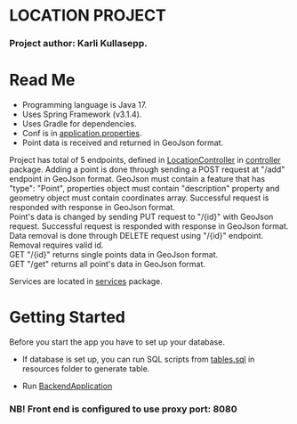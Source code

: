 # LOCATION PROJECT

### Project author: Karli Kullasepp.

# Read Me

* Programming language is Java 17.
* Uses Spring Framework (v3.1.4).
* Uses Gradle for dependencies.
* Conf is in [application.properties](src/main/resources/application.properties).
* Point data is received and returned in GeoJson format.

Project has total of 5 endpoints, defined
in [LocationController](src/main/java/com/locator/backend/controllers/LocationController.java)
in [controller](src/main/java/com/locator/backend/controllers) package.
Adding a point is done through sending a POST request at "/add" endpoint in GeoJson format.
GeoJson must contain a feature that has "type": "Point", properties object must contain "description" property and
geometry object must contain coordinates array.
Successful request is responded with response in GeoJson format. <br/>
Point's data is changed by sending PUT request to "/{id}" with GeoJson request.
Successful request is responded with response in GeoJson format. <br/>
Data removal is done through DELETE request using "/{id}" endpoint. Removal requires valid id. <br/>
GET "/{id}" returns single points data in GeoJson format. <br/>
GET "/get" returns all point's data in GeoJson format.

Services are located in [services](src/main/java/com/locator/backend/services) package.

# Getting Started

Before you start the app you have to set up your database.

* If database is set up, you can run SQL scripts from [tables.sql](src/main/resources/tables.sql) in resources
  folder to generate table.

* Run [BackendApplication](src/main/java/com/locator/backend/BackendApplication.java)

### NB! Front end is configured to use proxy port: 8080

